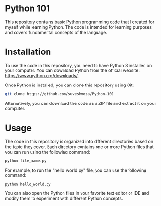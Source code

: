 # Python 101

This repository contains basic Python programming code that I created for myself while learning Python. The code is intended for learning purposes and covers fundamental concepts of the language.

# Installation

To use the code in this repository, you need to have Python 3 installed on your computer. You can download Python from the official website: https://www.python.org/downloads/.

Once Python is installed, you can clone this repository using Git:

```bash
git clone https://github.com/suveshmoza/Python-101
```

Alternatively, you can download the code as a ZIP file and extract it on your computer.

# Usage

The code in this repository is organized into different directories based on the topic they cover. Each directory contains one or more Python files that you can run using the following command:

```bash
python file_name.py
```

For example, to run the "hello_world.py" file, you can use the following command:

```bash
python hello_world.py
```

You can also open the Python files in your favorite text editor or IDE and modify them to experiment with different Python concepts.
